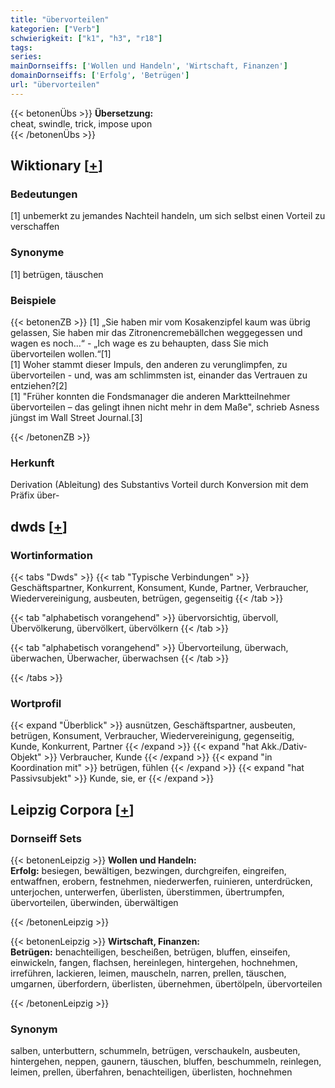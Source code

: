 ```yaml
---
title: "übervorteilen"
kategorien: ["Verb"]
schwierigkeit: ["k1", "h3", "r18"]
tags:
series:
mainDornseiffs: ['Wollen und Handeln', 'Wirtschaft, Finanzen']
domainDornseiffs: ['Erfolg', 'Betrügen']
url: "übervorteilen"
---
```


{{< betonenÜbs >}}
**Übersetzung:**  
cheat, swindle, trick, impose upon  
{{< /betonenÜbs >}}

## Wiktionary [[+](https://de.wiktionary.org/wiki/übervorteilen)]

### Bedeutungen
[1] unbemerkt zu jemandes Nachteil handeln, um sich selbst einen Vorteil zu verschaffen  

### Synonyme
[1] betrügen, täuschen  

### Beispiele
{{< betonenZB >}}
[1] „Sie haben mir vom Kosakenzipfel kaum was übrig gelassen, Sie haben mir das Zitronencremebällchen weggegessen und wagen es noch…“ - „Ich wage es zu behaupten, dass Sie mich übervorteilen wollen.“[1]  
[1] Woher stammt dieser Impuls, den anderen zu verunglimpfen, zu übervorteilen - und, was am schlimmsten ist, einander das Vertrauen zu entziehen?[2]  
[1] "Früher konnten die Fondsmanager die anderen Marktteilnehmer übervorteilen – das gelingt ihnen nicht mehr in dem Maße", schrieb Asness jüngst im Wall Street Journal.[3]  

{{< /betonenZB >}}
### Herkunft
Derivation (Ableitung) des Substantivs Vorteil durch Konversion mit dem Präfix über-  



## dwds [[+](https://www.dwds.de/wb/übervorteilen)]

### Wortinformation
{{< tabs "Dwds" >}}
{{< tab "Typische Verbindungen" >}}
Geschäftspartner, Konkurrent, Konsument, Kunde, Partner, Verbraucher, Wiedervereinigung, ausbeuten, betrügen, gegenseitig
{{< /tab >}}

{{< tab "alphabetisch vorangehend" >}}
übervorsichtig, übervoll, Übervölkerung, übervölkert, übervölkern
{{< /tab >}}

{{< tab "alphabetisch vorangehend" >}}
Übervorteilung, überwach, überwachen, Überwacher, überwachsen
{{< /tab >}}

{{< /tabs >}}

### Wortprofil
{{< expand "Überblick" >}} ausnützen, Geschäftspartner, ausbeuten, betrügen, Konsument, Verbraucher, Wiedervereinigung, gegenseitig, Kunde, Konkurrent, Partner {{< /expand >}}
{{< expand "hat Akk./Dativ-Objekt" >}} Verbraucher, Kunde {{< /expand >}}
{{< expand "in Koordination mit" >}} betrügen, fühlen {{< /expand >}}
{{< expand "hat Passivsubjekt" >}} Kunde, sie, er {{< /expand >}}

## Leipzig Corpora [[+](https://corpora.uni-leipzig.de/en/res?word=übervorteilen&corpusId=deu_newscrawl-public_2018)]

### Dornseiff Sets
{{< betonenLeipzig >}}
**Wollen und Handeln:**  
**Erfolg:** besiegen, bewältigen, bezwingen, durchgreifen, eingreifen, entwaffnen, erobern, festnehmen, niederwerfen, ruinieren, unterdrücken, unterjochen, unterwerfen, überlisten, überstimmen, übertrumpfen, übervorteilen, überwinden, überwältigen  

{{< /betonenLeipzig >}}


{{< betonenLeipzig >}}
**Wirtschaft, Finanzen:**  
**Betrügen:** benachteiligen, bescheißen, betrügen, bluffen, einseifen, einwickeln, fangen, flachsen, hereinlegen, hintergehen, hochnehmen, irreführen, lackieren, leimen, mauscheln, narren, prellen, täuschen, umgarnen, überfordern, überlisten, übernehmen, übertölpeln, übervorteilen  

{{< /betonenLeipzig >}}

### Synonym
salben, unterbuttern, schummeln, betrügen, verschaukeln, ausbeuten, hintergehen, neppen, gaunern, täuschen, bluffen, beschummeln, reinlegen, leimen, prellen, überfahren, benachteiligen, überlisten, hochnehmen

